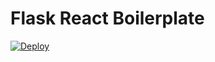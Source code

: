 # Flask React Boilerplate

[![Deploy](https://www.herokucdn.com/deploy/button.svg)](https://heroku.com/deploy?template=https://github.com/alexkuz/flask-react-boilerplate)